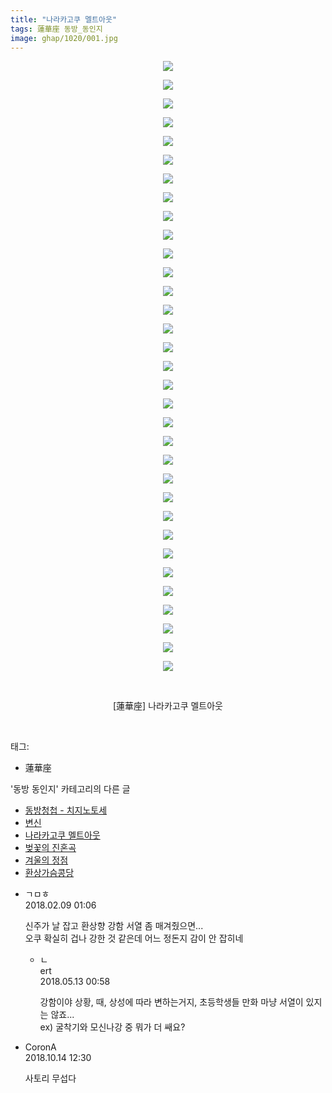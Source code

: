 ```yaml
---
title: "나라카고쿠 멜트아웃"
tags: 蓮華座 동방_동인지
image: ghap/1020/001.jpg
---
```

<div class="article">
<p style="text-align: center; clear: none; float: none;"><img src="{{ site.nasurl }}/ghap/1020/001.jpg"/></p>
<p style="text-align: center; clear: none; float: none;"><img src="{{ site.nasurl }}/ghap/1020/002.jpg"/></p>
<p style="text-align: center; clear: none; float: none;"><img src="{{ site.nasurl }}/ghap/1020/003.jpg"/></p>
<p style="text-align: center; clear: none; float: none;"><img src="{{ site.nasurl }}/ghap/1020/004.jpg"/></p>
<p style="text-align: center; clear: none; float: none;"><img src="{{ site.nasurl }}/ghap/1020/005.jpg"/></p>
<p style="text-align: center; clear: none; float: none;"><img src="{{ site.nasurl }}/ghap/1020/006.jpg"/></p>
<p style="text-align: center; clear: none; float: none;"><img src="{{ site.nasurl }}/ghap/1020/007.jpg"/></p>
<p style="text-align: center; clear: none; float: none;"><img src="{{ site.nasurl }}/ghap/1020/008.jpg"/></p>
<p style="text-align: center; clear: none; float: none;"><img src="{{ site.nasurl }}/ghap/1020/009.jpg"/></p>
<p style="text-align: center; clear: none; float: none;"><img src="{{ site.nasurl }}/ghap/1020/010.jpg"/></p>
<p style="text-align: center; clear: none; float: none;"><img src="{{ site.nasurl }}/ghap/1020/011.jpg"/></p>
<p style="text-align: center; clear: none; float: none;"><img src="{{ site.nasurl }}/ghap/1020/012.jpg"/></p>
<p style="text-align: center; clear: none; float: none;"><img src="{{ site.nasurl }}/ghap/1020/013.jpg"/></p>
<p style="text-align: center; clear: none; float: none;"><img src="{{ site.nasurl }}/ghap/1020/014.jpg"/></p>
<p style="text-align: center; clear: none; float: none;"><img src="{{ site.nasurl }}/ghap/1020/015.jpg"/></p>
<p style="text-align: center; clear: none; float: none;"><img src="{{ site.nasurl }}/ghap/1020/016.jpg"/></p>
<p style="text-align: center; clear: none; float: none;"><img src="{{ site.nasurl }}/ghap/1020/017.jpg"/></p>
<p style="text-align: center; clear: none; float: none;"><img src="{{ site.nasurl }}/ghap/1020/018.jpg"/></p>
<p style="text-align: center; clear: none; float: none;"><img src="{{ site.nasurl }}/ghap/1020/019.jpg"/></p>
<p style="text-align: center; clear: none; float: none;"><img src="{{ site.nasurl }}/ghap/1020/020.jpg"/></p>
<p style="text-align: center; clear: none; float: none;"><img src="{{ site.nasurl }}/ghap/1020/021.jpg"/></p>
<p style="text-align: center; clear: none; float: none;"><img src="{{ site.nasurl }}/ghap/1020/022.jpg"/></p>
<p style="text-align: center; clear: none; float: none;"><img src="{{ site.nasurl }}/ghap/1020/023.jpg"/></p>
<p style="text-align: center; clear: none; float: none;"><img src="{{ site.nasurl }}/ghap/1020/024.jpg"/></p>
<p style="text-align: center; clear: none; float: none;"><img src="{{ site.nasurl }}/ghap/1020/025.jpg"/></p>
<p style="text-align: center; clear: none; float: none;"><img src="{{ site.nasurl }}/ghap/1020/026.jpg"/></p>
<p style="text-align: center; clear: none; float: none;"><img src="{{ site.nasurl }}/ghap/1020/027.jpg"/></p>
<p style="text-align: center; clear: none; float: none;"><img src="{{ site.nasurl }}/ghap/1020/028.jpg"/></p>
<p style="text-align: center; clear: none; float: none;"><img src="{{ site.nasurl }}/ghap/1020/029.jpg"/></p>
<p style="text-align: center; clear: none; float: none;"><img src="{{ site.nasurl }}/ghap/1020/030.jpg"/></p>
<p style="text-align: center; clear: none; float: none;"><img src="{{ site.nasurl }}/ghap/1020/031.jpg"/></p>
<p style="text-align: center; clear: none; float: none;"><img src="{{ site.nasurl }}/ghap/1020/032.jpg"/></p>
<p style="text-align: center; clear: none; float: none;"><img src="{{ site.nasurl }}/ghap/1020/033.jpg"/></p>
<p style="text-align: center; clear: none; float: none;"><br/></p>
<p style="text-align: center; clear: none; float: none;">[蓮華座] 나라카고쿠 멜트아웃</p>
<p><br/></p>
</div><div class="tagTrail">
<p>태그: </p>
<ul>
<li>蓮華座</li>
</ul>
</div><div class="another">
<p>'동방 동인지' 카테고리의 다른 글</p>
<ul>
<li><a href="/2016-07-22-ghap_1022">동방청첩 - 치지노토세</a></li>
<li><a href="/2016-07-22-ghap_1021">변신</a></li>
<li><a href="/2016-07-22-ghap_1020">나라카고쿠 멜트아웃</a></li>
<li><a href="/2016-07-22-ghap_1019">벚꽃의 진혼곡</a></li>
<li><a href="/2016-07-22-ghap_1018">겨울의 정점</a></li>
<li><a href="/2016-07-22-ghap_1017">환상가슴콩당</a></li>
</ul>
</div><div class="cb_module cb_fluid">
<div class="cb_wrt cb_profile">
<div class="comment">
<ul>
<li class="cb_thumb_off" id="comment15195562">
<div class="cb_comment_area">
<div class="cb_info_area">
<div class="cb_section">
<span class="cb_nick_name">ㄱㅁㅎ</span>
</div>
<div class="cb_section">
<span class="cb_date">2018.02.09 01:06 </span>
</div>
</div>
<div class="cb_dsc_comment">
<p class="cb_dsc">
											신주가 날 잡고 환상향 강함 서열 좀 매겨줬으면...<br/>
오쿠 확실히 겁나 강한 것 같은데 어느 정돈지 감이 안 잡히네
										</p>
</div>
<ul>
<li class="cb_thumb_off" id="comment15254864">
<span class="cb_bu_subnode">ㄴ</span>
<div class="cb_comment_area">
<div class="cb_info_area">
<div class="cb_section">
<span class="cb_nick_name">ert</span>
</div>
<div class="cb_section">
<span class="cb_date">2018.05.13 00:58 </span>
</div>
</div>
<div class="cb_dsc_comment">
<p class="cb_dsc">
																강함이야 상황, 때, 상성에 따라 변하는거지, 초등학생들 만화 마냥 서열이 있지는 않죠...<br/>
ex) 굴착기와 모신나강 중 뭐가 더 쌔요?
															</p>
</div>
</div>
</li>
</ul>
</div></li>
<li class="cb_thumb_off" id="comment15354783">
<div class="cb_comment_area">
<div class="cb_info_area">
<div class="cb_section">
<span class="cb_nick_name">CoronA</span>
</div>
<div class="cb_section">
<span class="cb_date">2018.10.14 12:30 </span>
</div>
</div>
<div class="cb_dsc_comment">
<p class="cb_dsc">
											사토리 무섭다
										</p>
</div>
</div></li>
</ul>
</div>
</div><!-- commentList close -->
</div>
<br/>
<p id="refer"></p>
<br/>
